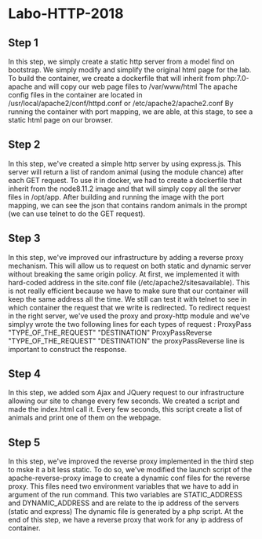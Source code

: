 # Labo-HTTP-2018
## Step 1
In this step, we simply create a static http server from a model find on bootstrap. We simply modify and simplify the original html page for the lab.
To build the container, we create a dockerfile that will inherit from php:7.0-apache and will copy our web page files to /var/www/html
The apache config files in the container are located in /usr/local/apache2/conf/httpd.conf or /etc/apache2/apache2.conf
By running the container with port mapping, we are able, at this stage, to see a static html page on our browser.

## Step 2
In this step, we've created a simple http server by using express.js. This server will return a list of random animal (using the module chance) after each GET request.
To use it in docker, we had to create a dockerfile that inherit from the node8.11.2 image and that will simply copy all the server files in /opt/app.
After building and running the image with the port mapping, we can see the json that contains random animals in the prompt (we can use telnet to do the GET request).

## Step 3
In this step, we've improved our infrastructure by adding a reverse proxy mechanism. This will allow us to request on both static and dynamic server without breaking the same origin policy.
At first, we implemented it with hard-coded address in the site.conf file (/etc/apache2/sitesavailable). This is not really efficient because we have to make sure that our container will keep the same address all the time.
We still can test it with telnet to see in which container the request that we write is redirected.
To redirect request in the right server, we've used the proxy and proxy-http module and we've simplyy wrote the two following lines for each types of request :
ProxyPass "TYPE_OF_THE_REQUEST" "DESTINATION"
ProxyPassReverse "TYPE_OF_THE_REQUEST" "DESTINATION"
the proxyPassReverse line is important to construct the response.

## Step 4
In this step, we added som Ajax and JQuery request to our infrastructure allowing our site to change every few seconds. We created a script and made the index.html call it. Every few seconds, this script create a list of animals and print one of them on the webpage.

## Step 5
In this step, we've improved the reverse proxy implemented in the third step to mske it a bit less static.
To do so, we've modified the launch script of the apache-reverse-proxy image to create a dynamic conf files for the reverse proxy.
This files need two environment variables that we have to add in argument of the run command.
This two variables are STATIC_ADDRESS and DYNAMIC_ADDRESS and are relate to the ip address of the servers (static and express)
The dynamic file is generated by a php script.
At the end of this step, we have a reverse proxy that work for any ip address of container.
